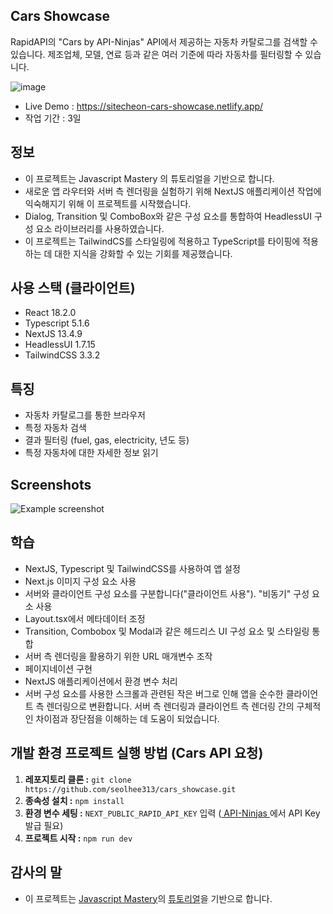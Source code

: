## Cars Showcase

RapidAPI의 "Cars by API-Ninjas" API에서 제공하는 자동차 카탈로그를 검색할 수 있습니다.
제조업체, 모델, 연료 등과 같은 여러 기준에 따라 자동차를 필터링할 수 있습니다.

![image](https://github.com/seolhee313/cars_showcase/assets/125417882/bc28e469-7663-4ce2-add4-6ea594c97ed6)

- Live Demo : https://sitecheon-cars-showcase.netlify.app/
- 작업 기간 : 3일

## 정보

- 이 프로젝트는 Javascript Mastery 의 튜토리얼을 기반으로 합니다.
- 새로운 앱 라우터와 서버 측 렌더링을 실험하기 위해 NextJS 애플리케이션 작업에 익숙해지기 위해 이 프로젝트를 시작했습니다.
- Dialog, Transition 및 ComboBox와 같은 구성 요소를 통합하여 HeadlessUI 구성 요소 라이브러리를 사용하였습니다.
- 이 프로젝트는 TailwindCS를 스타일링에 적용하고 TypeScript를 타이핑에 적용하는 데 대한 지식을 강화할 수 있는 기회를 제공했습니다.

## 사용 스택 (클라이언트)

- React 18.2.0
- Typescript 5.1.6
- NextJS 13.4.9
- HeadlessUI 1.7.15
- TailwindCSS 3.3.2

## 특징

- 자동차 카탈로그를 통한 브라우저
- 특정 자동차 검색
- 결과 필터링 (fuel, gas, electricity, 년도 등)
- 특정 자동차에 대한 자세한 정보 읽기

## Screenshots

![Example screenshot](https://i.ibb.co/w01Tx1t/carshowcase.jpg)

## 학습

- NextJS, Typescript 및 TailwindCSS를 사용하여 앱 설정
- Next.js 이미지 구성 요소 사용
- 서버와 클라이언트 구성 요소를 구분합니다("클라이언트 사용"). "비동기" 구성 요소 사용
- Layout.tsx에서 메타데이터 조정
- Transition, Combobox 및 Modal과 같은 헤드리스 UI 구성 요소 및 스타일링 통합
- 서버 측 렌더링을 활용하기 위한 URL 매개변수 조작
- 페이지네이션 구현
- NextJS 애플리케이션에서 환경 변수 처리
- 서버 구성 요소를 사용한 스크롤과 관련된 작은 버그로 인해 앱을 순수한 클라이언트 측 렌더링으로 변환합니다. 서버 측 렌더링과 클라이언트 측 렌더링 간의 구체적인 차이점과 장단점을 이해하는 데 도움이 되었습니다.

## 개발 환경 프로젝트 실행 방법 (Cars API 요청)

1. **레포지토리 클론 :** `git clone https://github.com/seolhee313/cars_showcase.git`
2. **종속성 설치 :** `npm install`
3. **환경 변수 세팅 :** `NEXT_PUBLIC_RAPID_API_KEY` 입력 ([ API-Ninjas ](https://api-ninjas.com/api/cars)에서 API Key 발급 필요)
4. **프로젝트 시작 :** `npm run dev`

## 감사의 말

- 이 프로젝트는 [Javascript Mastery](https://www.youtube.com/@javascriptmastery)의 [튜토리얼](https://www.youtube.com/watch?v=pUNSHPyVryU)을 기반으로 합니다.
